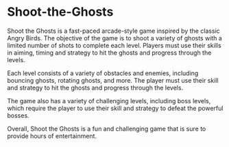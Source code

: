 # Shoot-the-Ghosts

Shoot the Ghosts is a fast-paced arcade-style game inspired by the classic Angry Birds. The objective of the game is to shoot a variety of ghosts with a limited number of shots to complete each level. Players must use their skills in aiming, timing and strategy to hit the ghosts and progress through the levels.

Each level consists of a variety of obstacles and enemies, including bouncing ghosts, rotating ghosts, and more. The player must use their skill and strategy to hit the ghosts and progress through the levels. 

The game also has a variety of challenging levels, including boss levels, which require the player to use their skill and strategy to defeat the powerful bosses. 

Overall, Shoot the Ghosts is a fun and challenging game that is sure to provide hours of entertainment.
